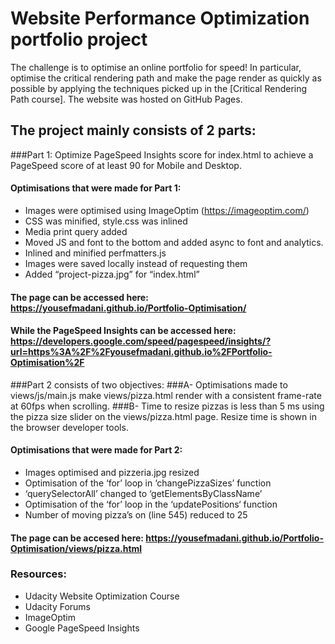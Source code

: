 # Website Performance Optimization portfolio project

The challenge is to optimise an online portfolio for speed! In particular, optimise the critical rendering path and make the page render as quickly as possible by applying the techniques picked up in the [Critical Rendering Path course]. The website was hosted on GitHub Pages.


## The project mainly consists of 2 parts:

###Part 1: Optimize PageSpeed Insights score for index.html to achieve a PageSpeed score of at least 90 for Mobile and Desktop.

#### Optimisations that were made for Part 1: 
- Images were optimised using ImageOptim (https://imageoptim.com/) 
- CSS was minified, style.css was inlined 
- Media print query added 
- Moved JS and font to the bottom and added async to font and analytics. 
- Inlined and minified perfmatters.js 
- Images were saved locally instead of requesting them 
- Added “project-pizza.jpg” for “index.html”

#### The page can be accessed here: https://yousefmadani.github.io/Portfolio-Optimisation/

#### While the PageSpeed Insights can be accessed here: https://developers.google.com/speed/pagespeed/insights/?url=https%3A%2F%2Fyousefmadani.github.io%2FPortfolio-Optimisation%2F



###Part 2 consists of two objectives:
###A- Optimisations made to views/js/main.js make views/pizza.html render with a consistent frame-rate at 60fps when scrolling. 
###B- Time to resize pizzas is less than 5 ms using the pizza size slider on the views/pizza.html page. Resize time is shown in the browser developer tools.

#### Optimisations that were made for Part 2:
- Images optimised and pizzeria.jpg resized
- Optimisation of the ‘for’ loop in ‘changePizzaSizes’ function
- ‘querySelectorAll’ changed to ‘getElementsByClassName’
- Optimisation of the ‘for’ loop in the ‘updatePositions‘ function 
- Number of moving pizza’s on (line 545) reduced to 25

#### The page can be accesed here: https://yousefmadani.github.io/Portfolio-Optimisation/views/pizza.html

### Resources:
- Udacity Website Optimization Course
- Udacity Forums
- ImageOptim
- Google PageSpeed Insights 

